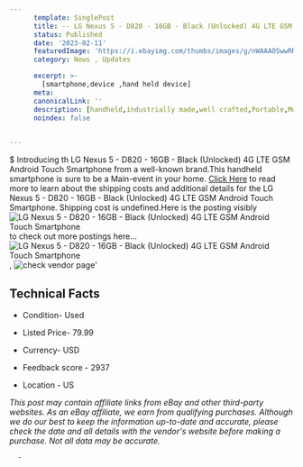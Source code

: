 ```yaml
---
      template: SinglePost
      title: -- LG Nexus 5 - D820 - 16GB - Black (Unlocked) 4G LTE GSM Android Touch Smartphone
      status: Published
      date: '2023-02-11'
      featuredImage: 'https://i.ebayimg.com/thumbs/images/g/nWAAAOSwwRRjcnYw/s-l225.jpg'
      category: News , Updates

      excerpt: >-
        [smartphone,device ,hand held device]
      meta:
      canonicalLink: ''
      description: [handheld,industrially made,well crafted,Portable,Mobile,Compact,Convenient,Lightweight,Maneuverable,Man-portable,Miniature,Carriable,Hand-held,Light,Holdable,Transportable,Mobile device,Pocket-sized,On-the-go,Wireless,Cordless,Compact size,Convenient size, smartphone,device ,hand held device]
      noindex: false
      

---
```

$
      Introducing th LG Nexus 5 - D820 - 16GB - Black (Unlocked) 4G LTE GSM Android Touch Smartphone from a well-known brand.This handheld smartphone is sure to be a Main-event in your home. [Click Here](https://www.ebay.com/itm/403997427528?hash=item5e101f8748%3Ag%3AnWAAAOSwwRRjcnYw&amdata=enc%3AAQAHAAAA4FLJp9b1uO7IElyYyKqPWfc8fUJM0iXpICEHYE0Im5h8fNfRT6H3UuZ%2Bln9xeJOsSjR7B4tZ411Ryeh%2B7D01d%2BpJ62t01cFsSh16sMP95WQnmI%2BcNrYsa73KamEkuMbQ8AiFi259IYkpaKrv7vfncywtVTCKmq%2BMUVyj3m5RSccP5mJuGC2hZlS88SxDkTTrUq%2FwAZLN3sK%2Bx3jzAC0lVaQrBjkfJ%2BOftpsS6lXxTa9U%2Fohj%2FMYUe%2F%2BWPxAX%2Ft716pq3Lc%2BWxnfBHZORFcbUmZFZKL4drexNp%2F88UQRlnTIO&mkevt=1&mkcid=1&mkrid=711-53200-19255-0&campid=%253CePNCampaignId%253E&customid=%253CreferenceId%253E&toolid=10049) to read more to learn about the shipping costs and additional details for the LG Nexus 5 - D820 - 16GB - Black (Unlocked) 4G LTE GSM Android Touch Smartphone. Shipping cost is undefined.Here is the posting visibly ![LG Nexus 5 - D820 - 16GB - Black (Unlocked) 4G LTE GSM Android Touch Smartphone](https://i.ebayimg.com/thumbs/images/g/nWAAAOSwwRRjcnYw/s-l225.jpg) to check out more postings here... ![LG Nexus 5 - D820 - 16GB - Black (Unlocked) 4G LTE GSM Android Touch Smartphone](https://i.ebayimg.com/images/g/nWAAAOSwwRRjcnYw/s-l1200.jpg), ![check vendor page](https://origin-galleryplus.ebayimg.com/ws/web/403997427528_2_0_1/225x225.jpg,https://origin-galleryplus.ebayimg.com/ws/web/403997427528_3_0_1/225x225.jpg)'

      

 ## Technical Facts 



     
      

 - Condition- Used 


      

 - Listed Price- 79.99 


      

 - Currency- USD 


      

 - Feedback score - 2937 


      

 - Location - US 


      
      

 *_This post may contain affiliate links from eBay and other third-party websites. As an eBay affiliate, we earn from qualifying purchases. Although we do our best to keep the information up-to-date and accurate, please check the date and all details with the vendor's website before making a purchase. Not all data may be accurate._*




      -
